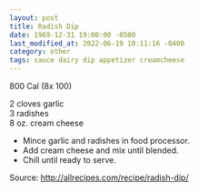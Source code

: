 ```yaml
---
layout: post
title: Radish Dip
date: 1969-12-31 19:00:00 -0500
last_modified_at: 2022-06-19 10:11:16 -0400
category: other
tags: sauce dairy dip appetizer creamcheese
---
```

800 Cal (8x 100)

2 cloves garlic  
3 radishes  
8 oz. cream cheese  

* Mince garlic and radishes in food processor.
* Add cream cheese and mix until blended.
* Chill until ready to serve.

Source: <http://allrecipes.com/recipe/radish-dip/>
